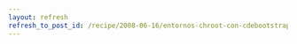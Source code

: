 ```yaml
---
layout: refresh
refresh_to_post_id: /recipe/2008-06-16/entornos-chroot-con-cdebootstrap-en-debian.html
---
```

